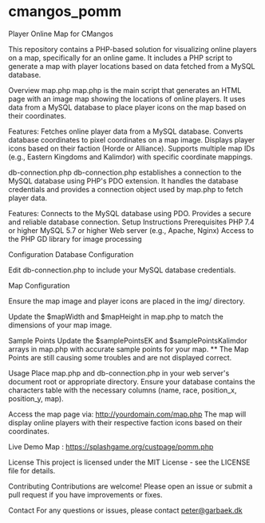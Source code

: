 # cmangos_pomm
Player Online Map for CMangos

This repository contains a PHP-based solution for visualizing online players on a map, specifically for an online game. It includes a PHP script to generate a map with player locations based on data fetched from a MySQL database.

Overview
map.php
map.php is the main script that generates an HTML page with an image map showing the locations of online players. It uses data from a MySQL database to place player icons on the map based on their coordinates.

Features:
Fetches online player data from a MySQL database.
Converts database coordinates to pixel coordinates on a map image.
Displays player icons based on their faction (Horde or Alliance).
Supports multiple map IDs (e.g., Eastern Kingdoms and Kalimdor) with specific coordinate mappings.

db-connection.php
db-connection.php establishes a connection to the MySQL database using PHP's PDO extension. It handles the database credentials and provides a connection object used by map.php to fetch player data.

Features:
Connects to the MySQL database using PDO.
Provides a secure and reliable database connection.
Setup Instructions
Prerequisites
PHP 7.4 or higher
MySQL 5.7 or higher
Web server (e.g., Apache, Nginx)
Access to the PHP GD library for image processing

Configuration
Database Configuration

Edit db-connection.php to include your MySQL database credentials.

Map Configuration

Ensure the map image and player icons are placed in the img/ directory.

Update the $mapWidth and $mapHeight in map.php to match the dimensions of your map image.

Sample Points
Update the $samplePointsEK and $samplePointsKalimdor arrays in map.php with accurate sample points for your map.
** The Map Points are still causing some troubles and are not displayed correct.

Usage
Place map.php and db-connection.php in your web server's document root or appropriate directory.
Ensure your database contains the characters table with the necessary columns (name, race, position_x, position_y, map).

Access the map page via: http://yourdomain.com/map.php
The map will display online players with their respective faction icons based on their coordinates.

Live Demo Map : https://splashgame.org/custpage/pomm.php 

License
This project is licensed under the MIT License - see the LICENSE file for details.

Contributing
Contributions are welcome! Please open an issue or submit a pull request if you have improvements or fixes.

Contact
For any questions or issues, please contact peter@garbaek.dk
